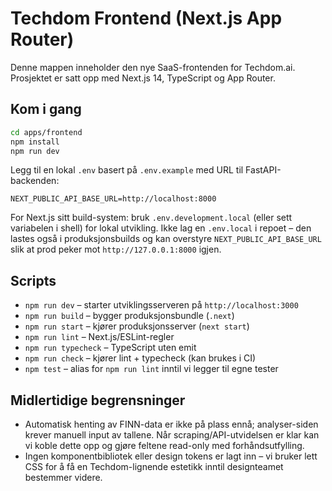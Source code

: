 # Techdom Frontend (Next.js App Router)

Denne mappen inneholder den nye SaaS-frontenden for Techdom.ai. Prosjektet er
satt opp med Next.js 14, TypeScript og App Router.

## Kom i gang

```bash
cd apps/frontend
npm install
npm run dev
```

Legg til en lokal `.env` basert på `.env.example` med URL til FastAPI-backenden:

```
NEXT_PUBLIC_API_BASE_URL=http://localhost:8000
```

For Next.js sitt build-system: bruk `.env.development.local` (eller sett variabelen i shell) for lokal utvikling. Ikke lag en `.env.local` i repoet – den lastes også i produksjonsbuilds og kan overstyre `NEXT_PUBLIC_API_BASE_URL` slik at prod peker mot `http://127.0.0.1:8000` igjen.

## Scripts

- `npm run dev` – starter utviklingsserveren på `http://localhost:3000`
- `npm run build` – bygger produksjonsbundle (`.next`)
- `npm run start` – kjører produksjonsserver (`next start`)
- `npm run lint` – Next.js/ESLint-regler
- `npm run typecheck` – TypeScript uten emit
- `npm run check` – kjører lint + typecheck (kan brukes i CI)
- `npm test` – alias for `npm run lint` inntil vi legger til egne tester

## Midlertidige begrensninger

- Automatisk henting av FINN-data er ikke på plass ennå; analyser-siden krever
  manuell input av tallene. Når scraping/API-utvidelsen er klar kan vi koble
  dette opp og gjøre feltene read-only med forhåndsutfylling.
- Ingen komponentbibliotek eller design tokens er lagt inn – vi bruker lett CSS
  for å få en Techdom-lignende estetikk inntil designteamet bestemmer videre.
